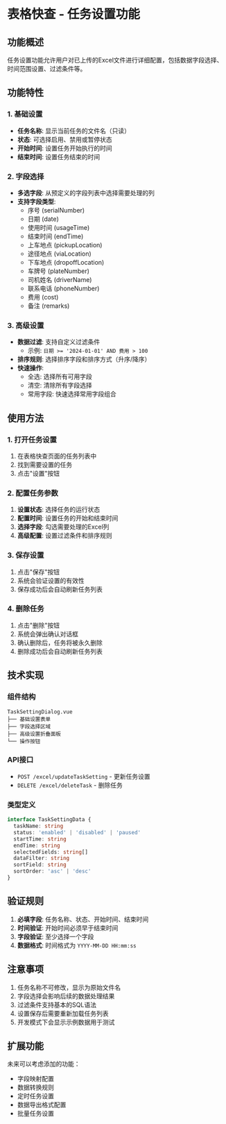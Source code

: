 # 表格快查 - 任务设置功能

## 功能概述

任务设置功能允许用户对已上传的Excel文件进行详细配置，包括数据字段选择、时间范围设置、过滤条件等。

## 功能特性

### 1. 基础设置
- **任务名称**: 显示当前任务的文件名（只读）
- **状态**: 可选择启用、禁用或暂停状态
- **开始时间**: 设置任务开始执行的时间
- **结束时间**: 设置任务结束的时间

### 2. 字段选择
- **多选字段**: 从预定义的字段列表中选择需要处理的列
- **支持字段类型**:
  - 序号 (serialNumber)
  - 日期 (date)
  - 使用时间 (usageTime)
  - 结束时间 (endTime)
  - 上车地点 (pickupLocation)
  - 途径地点 (viaLocation)
  - 下车地点 (dropoffLocation)
  - 车牌号 (plateNumber)
  - 司机姓名 (driverName)
  - 联系电话 (phoneNumber)
  - 费用 (cost)
  - 备注 (remarks)

### 3. 高级设置
- **数据过滤**: 支持自定义过滤条件
  - 示例: `日期 >= '2024-01-01' AND 费用 > 100`
- **排序规则**: 选择排序字段和排序方式（升序/降序）
- **快速操作**:
  - 全选: 选择所有可用字段
  - 清空: 清除所有字段选择
  - 常用字段: 快速选择常用字段组合

## 使用方法

### 1. 打开任务设置
1. 在表格快查页面的任务列表中
2. 找到需要设置的任务
3. 点击"设置"按钮

### 2. 配置任务参数
1. **设置状态**: 选择任务的运行状态
2. **配置时间**: 设置任务的开始和结束时间
3. **选择字段**: 勾选需要处理的Excel列
4. **高级配置**: 设置过滤条件和排序规则

### 3. 保存设置
1. 点击"保存"按钮
2. 系统会验证设置的有效性
3. 保存成功后会自动刷新任务列表

### 4. 删除任务
1. 点击"删除"按钮
2. 系统会弹出确认对话框
3. 确认删除后，任务将被永久删除
4. 删除成功后会自动刷新任务列表

## 技术实现

### 组件结构
```
TaskSettingDialog.vue
├── 基础设置表单
├── 字段选择区域
├── 高级设置折叠面板
└── 操作按钮
```

### API接口
- `POST /excel/updateTaskSetting` - 更新任务设置
- `DELETE /excel/deleteTask` - 删除任务

### 类型定义
```typescript
interface TaskSettingData {
  taskName: string
  status: 'enabled' | 'disabled' | 'paused'
  startTime: string
  endTime: string
  selectedFields: string[]
  dataFilter: string
  sortField: string
  sortOrder: 'asc' | 'desc'
}
```

## 验证规则

1. **必填字段**: 任务名称、状态、开始时间、结束时间
2. **时间验证**: 开始时间必须早于结束时间
3. **字段验证**: 至少选择一个字段
4. **数据格式**: 时间格式为 `YYYY-MM-DD HH:mm:ss`

## 注意事项

1. 任务名称不可修改，显示为原始文件名
2. 字段选择会影响后续的数据处理结果
3. 过滤条件支持基本的SQL语法
4. 设置保存后需要重新加载任务列表
5. 开发模式下会显示示例数据用于测试

## 扩展功能

未来可以考虑添加的功能：
- 字段映射配置
- 数据转换规则
- 定时任务设置
- 数据导出格式配置
- 批量任务设置

